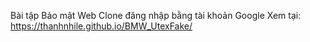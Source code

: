 Bài tập Bảo mật Web
Clone đăng nhập bằng tài khoản Google
Xem tại: https://thanhnhile.github.io/BMW_UtexFake/
